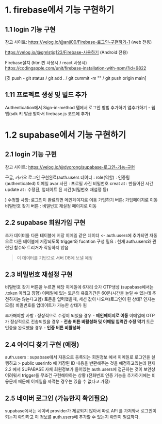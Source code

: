 # 1. firebase에서 기능 구현하기
## 1.1 login 기능 구현
참고 사이트: 
https://velog.io/@anji00/Firebase-로그인-구현하기-1 (web 전용)

https://velog.io/@gmlstjq123/Firebase-사용하기 (Android 전용)

Firebase설치 (html만 사용시 / react 사용시)
https://codingapple.com/unit/firebase-installation-with-npm/?id=9822

[깃 push - git status / git add . / git cummit -m "" / git push origin main]

## 1.11 프로젝트 생성 및 빌드 추가
Authentication에서 Sign-in-method 탭에서
로그인 방법 추가하기
앱추가하기 - 웹 앱(sdk 키 발급 받아서 firebase.js 코드에 추가)


# 1.2 supabase에서 기능 구현하기
## 2.1 login 기능 구현
참고 사이트: 
https://velog.io/@dyorong/supabase-로그인-기능-구현

구글, 카카오 로그인 구현완료(auth.users 데이터 : 
    role(역할) : 인증됨(authenticated)
    이메일
    avar 사진 : 프로필 사진
    비밀번호
    creat at : 만들어진 시간
    update at : 수정된, 업데이트 된 시간(비밀번호 재설정 등)

)
수정할 사항: 로그인이 완료되면 메인페이지로 이동
    가입하기 버튼: 가입페이지로 이동
    비밀번호 찾기 버튼 : 비밀번호 재설정 페이지로 이동


## 2.2 supabase 회원가입 구현

추가 데이터를 다른 테이블에 저장
이메일 같은 데이터 <- auth.users에 추가되면
자동으로 다른 테이블에 저장되도록 trigger와 fucntion 구성 필요
: 현재 auth.users와 관련된 함수와 트리거가 작동하지 않음
 > 이 데이터를 기반으로 서버 DB에 보낼 예정

 ## 2.3 비밀번호 재설정 구현

비밀번호 찾기 버튼을 누르면 해당 이메일에 6자리 숫자 OTP생성
(supabase에서는 .token 이라고 칭함)
이메일에 있는 토큰의 유효기간은 60분(시간을 늘릴 수 있는데 추천하지는 않는다고함)
토큰을 입력했을때, 세션 값이 나오며(로그인이 된 상태? 인지는 모름)
비밀번호를 업데이트가 가능한 상태가 됨

추가해야할 사항
: 정상적으로 수정이 되었을 경우 - **메인페이지로 이동**
    이메일에 OTP가 정상적으로 전송되었을 경우 - **전송 버튼 비활성화 및 이메일 입력칸 수정 막기**
    토큰 인증을 완료했을 경우  - **인증 버튼 비활성화**




 ## 2.4 아이디 찾기 구현 (예정)
 auth.users : supabase에서 자동으로 등록되는 회원정보
 에서 이메일로 로그인을 실행하고 > public userinfo 에 저장된 ID 내용을
 반환해주는 것을 예정하고있는데
 현재 2.2 에서 SUPABASE 자체 회원정보가 들어있는 auth.users에 접근하는 것이 보안상 어려워서
 trigger를 무조건 구현해야하는 상황
 (전화번호 인증 기능을 추가하기에는 비용문제 때문에 이메일을 까먹는 경우는
있을 수 없다고 가정)

 ## 2.5 네이버 로그인 (가능한지 확인필요)
supabase에서는 네이버 provider가 제공되지 않아서
따로 API 를 가져와서 로그인이 되는지 확인하고
이 정보를 auth.users에 추가할 수 있는지 확인이 필요하다.



